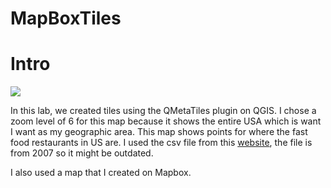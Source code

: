 # MapBoxTiles

# Intro

<img src = "https://i.ibb.co/Vm7WngX/map.png">

In this lab, we created tiles using the QMetaTiles plugin on QGIS. I chose a zoom level of 6 for this map because it shows the entire USA which is want I want as my geographic area. This map shows points for where the fast food restaurants in US are. I used the csv file from this [website](https://www.fastfoodmaps.com), the file is from 2007 so it might be outdated.

I also used a map that I created on Mapbox.
